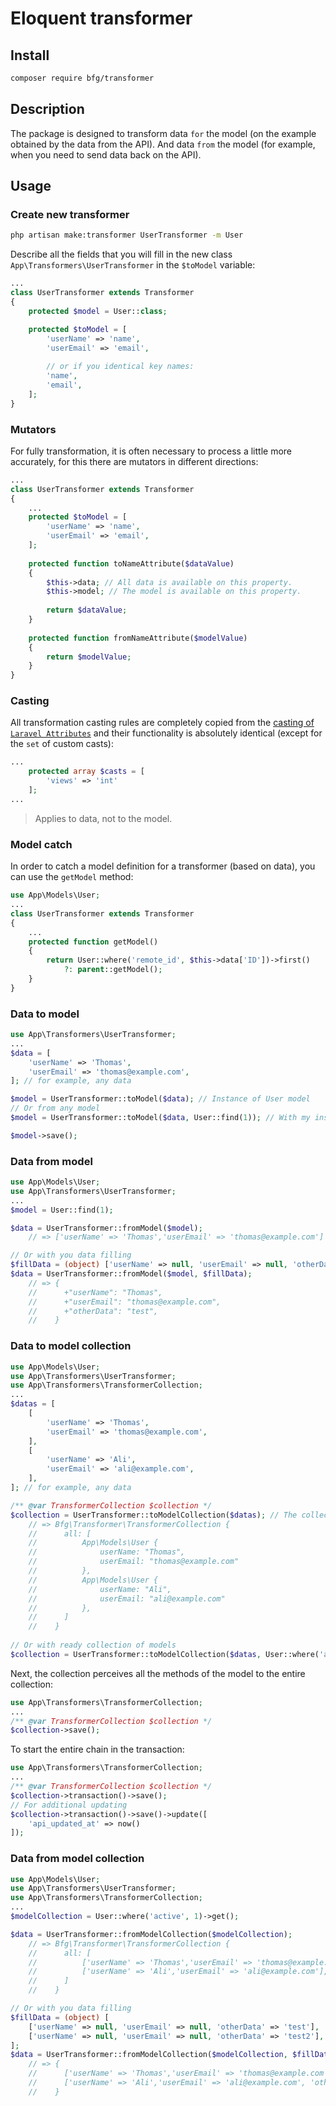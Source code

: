# Eloquent transformer

## Install
```bash
composer require bfg/transformer
```

## Description
The package is designed to transform data `for` the model (on the example obtained by the data from the API). And data `from` the model (for example, when you need to send data back on the API).

## Usage

### Create new transformer
```bash
php artisan make:transformer UserTransformer -m User
```
Describe all the fields that you will fill in the new class `App\Transformers\UserTransformer` in the `$toModel` variable:
```php
...
class UserTransformer extends Transformer
{
    protected $model = User::class;

    protected $toModel = [
        'userName' => 'name',
        'userEmail' => 'email',
        
        // or if you identical key names:
        'name',
        'email',
    ];
}
```

### Mutators
For fully transformation, it is often necessary to process a little more accurately, for this there are mutators in different directions:
```php
...
class UserTransformer extends Transformer
{
    ...
    protected $toModel = [
        'userName' => 'name',
        'userEmail' => 'email',
    ];
    
    protected function toNameAttribute($dataValue)
    {
        $this->data; // All data is available on this property.
        $this->model; // The model is available on this property.
        
        return $dataValue;
    }
    
    protected function fromNameAttribute($modelValue)
    {    
        return $modelValue;
    }
}
```

### Casting
All transformation casting rules are completely copied from the
[casting of `Laravel Attributes`](https://laravel.com/docs/8.x/eloquent-mutators#attribute-casting)
and their functionality is absolutely identical (except for the `set` of custom casts):
```php
...
    protected array $casts = [
        'views' => 'int'
    ];
...
```
> Applies to data, not to the model.

### Model catch
In order to catch a model definition for a transformer (based on data), you can use the `getModel` method:
```php
use App\Models\User;
...
class UserTransformer extends Transformer
{
    ...
    protected function getModel()
    {    
        return User::where('remote_id', $this->data['ID'])->first()
            ?: parent::getModel();
    }
}
```

### Data to model
```php
use App\Transformers\UserTransformer;
...
$data = [
    'userName' => 'Thomas',
    'userEmail' => 'thomas@example.com',
]; // for example, any data

$model = UserTransformer::toModel($data); // Instance of User model
// Or from any model
$model = UserTransformer::toModel($data, User::find(1)); // With my instance of User model

$model->save();
```

### Data from model
```php
use App\Models\User;
use App\Transformers\UserTransformer;
...
$model = User::find(1);

$data = UserTransformer::fromModel($model); 
    // => ['userName' => 'Thomas','userEmail' => 'thomas@example.com']

// Or with you data filling
$fillData = (object) ['userName' => null, 'userEmail' => null, 'otherData' => 'test']
$data = UserTransformer::fromModel($model, $fillData); 
    // => {
    //      +"userName": "Thomas",
    //      +"userEmail": "thomas@example.com",
    //      +"otherData": "test",
    //    }

```

### Data to model collection
```php
use App\Models\User;
use App\Transformers\UserTransformer;
use App\Transformers\TransformerCollection;
...
$datas = [
    [
        'userName' => 'Thomas',
        'userEmail' => 'thomas@example.com',
    ],
    [
        'userName' => 'Ali',
        'userEmail' => 'ali@example.com',
    ],
]; // for example, any data

/** @var TransformerCollection $collection */
$collection = UserTransformer::toModelCollection($datas); // The collection instance of models Instances
    // => Bfg\Transformer\TransformerCollection {
    //      all: [
    //          App\Models\User {
    //              userName: "Thomas",
    //              userEmail: "thomas@example.com"
    //          },
    //          App\Models\User {
    //              userName: "Ali",
    //              userEmail: "ali@example.com"
    //          },
    //      ]
    //    }
   
// Or with ready collection of models   
$collection = UserTransformer::toModelCollection($datas, User::where('active', 1)->get());
```
Next, the collection perceives all the methods of the model to the entire collection:
```php
use App\Transformers\TransformerCollection;
...
/** @var TransformerCollection $collection */
$collection->save();
```
To start the entire chain in the transaction:
```php
use App\Transformers\TransformerCollection;
...
/** @var TransformerCollection $collection */
$collection->transaction()->save();
// For additional updating
$collection->transaction()->save()->update([
    'api_updated_at' => now()
]);
```

### Data from model collection
```php
use App\Models\User;
use App\Transformers\UserTransformer;
use App\Transformers\TransformerCollection;
...
$modelCollection = User::where('active', 1)->get();

$data = UserTransformer::fromModelCollection($modelCollection); 
    // => Bfg\Transformer\TransformerCollection {
    //      all: [
    //          ['userName' => 'Thomas','userEmail' => 'thomas@example.com'],
    //          ['userName' => 'Ali','userEmail' => 'ali@example.com'],
    //      ]
    //    }

// Or with you data filling
$fillData = (object) [
    ['userName' => null, 'userEmail' => null, 'otherData' => 'test'],
    ['userName' => null, 'userEmail' => null, 'otherData' => 'test2'],
];
$data = UserTransformer::fromModelCollection($modelCollection, $fillData); 
    // => {
    //      ['userName' => 'Thomas','userEmail' => 'thomas@example.com', 'otherData' => 'test'],
    //      ['userName' => 'Ali','userEmail' => 'ali@example.com', 'otherData' => 'test2'],
    //    }
```
